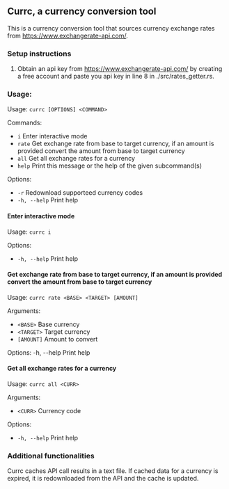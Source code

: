 ## Currc, a currency conversion tool

This is a currency conversion tool that sources currency exchange rates from https://www.exchangerate-api.com/.

### Setup instructions

1. Obtain an api key from https://www.exchangerate-api.com/ by creating a free account and paste you api key in line 8 in ./src/rates_getter.rs.

### Usage:

Usage: `currc [OPTIONS] <COMMAND>`

Commands:
 - `i`     Enter interactive mode
 - `rate`  Get exchange rate from base to target currency, if an amount is provided convert the amount from base to target currency
 - `all`   Get all exchange rates for a currency
 - `help`  Print this message or the help of the given subcommand(s)

Options:
 - `-r`          Redownload supporteed currency codes
 - `-h, --help`  Print help

#### Enter interactive mode

Usage: `currc i`

Options:
 - `-h, --help`  Print help

#### Get exchange rate from base to target currency, if an amount is provided convert the amount from base to target currency

Usage: `currc rate <BASE> <TARGET> [AMOUNT]`

Arguments:
 - `<BASE>`    Base currency
 - `<TARGET>`  Target currency
 - `[AMOUNT]`  Amount to convert

Options:
  -h, --help  Print help

#### Get all exchange rates for a currency

Usage: `currc all <CURR>`

Arguments:
 - `<CURR>`  Currency code

Options:
 - `-h, --help`  Print help

### Additional functionalities

Currc caches API call results in a text file. If cached data for a currency is expired, it is redownloaded from the API and the cache is updated.
